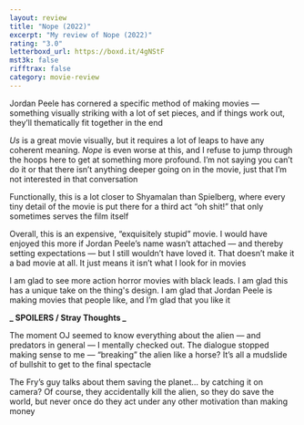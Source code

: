 ```yaml
---
layout: review
title: "Nope (2022)"
excerpt: "My review of Nope (2022)"
rating: "3.0"
letterboxd_url: https://boxd.it/4gNStF
mst3k: false
rifftrax: false
category: movie-review
---
```


Jordan Peele has cornered a specific method of making movies — something visually striking with a lot of set pieces, and if things work out, they’ll thematically fit together in the end

<i>Us</i> is a great movie visually, but it requires a lot of leaps to have any coherent meaning. <i>Nope</i> is even worse at this, and I refuse to jump through the hoops here to get at something more profound. I’m not saying you can’t do it or that there isn’t anything deeper going on in the movie, just that I’m not interested in that conversation

Functionally, this is a lot closer to Shyamalan than Spielberg, where every tiny detail of the movie is put there for a third act “oh shit!” that only sometimes serves the film itself

Overall, this is an expensive, “exquisitely stupid” movie. I would have enjoyed this more if Jordan Peele’s name wasn’t attached — and thereby setting expectations — but I still wouldn’t have loved it. That doesn’t make it a bad movie at all. It just means it isn’t what I look for in movies

I am glad to see more action horror movies with black leads. I am glad this has a unique take on the thing's design. I am glad that Jordan Peele is making movies that people like, and I’m glad that you like it

<b>**_ SPOILERS / Stray Thoughts _**</b>

The moment OJ seemed to know everything about the alien — and predators in general — I mentally checked out. The dialogue stopped making sense to me — “breaking” the alien like a horse? It’s all a mudslide of bullshit to get to the final spectacle

The Fry’s guy talks about them saving the planet… by catching it on camera? Of course, they accidentally kill the alien, so they do save the world, but never once do they act under any other motivation than making money
